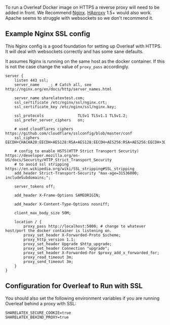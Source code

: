 To run a Overleaf Docker image on HTTPS a reverse proxy will need to be added in front. We Recommend [Nginx](https://docs.nginx.com/nginx/admin-guide/web-server/reverse-proxy/). [HAproxy](http://www.haproxy.org/) 1.5+ would also work. Apache seems to struggle with websockets so we don't recommend it.


## Example Nginx SSL config

This Nginx config is a good foundation for setting up Overleaf with HTTPS. It will deal with websockets correctly and has some sane defaults. 

It assumes Nginx is running on the same host as the docker container. If this is not the case change the value of `proxy_pass` accordingly.

```
server {
    listen 443 ssl;
    server_name    _; # Catch all, see http://nginx.org/en/docs/http/server_names.html

    server_name sharelatextest.com;
    ssl_certificate /etc/nginx/ssl/nginx.crt;
    ssl_certificate_key /etc/nginx/ssl/nginx.key;

    ssl_protocols               TLSv1 TLSv1.1 TLSv1.2;
    ssl_prefer_server_ciphers   on;

    # used cloudflares ciphers https://github.com/cloudflare/sslconfig/blob/master/conf
    ssl_ciphers                 EECDH+CHACHA20:EECDH+AES128:RSA+AES128:EECDH+AES256:RSA+AES256:EECDH+3DES:RSA+3DES:!MD5;

    # config to enable HSTS(HTTP Strict Transport Security) https://developer.mozilla.org/en-US/docs/Security/HTTP_Strict_Transport_Security
    # to avoid ssl stripping https://en.wikipedia.org/wiki/SSL_stripping#SSL_stripping	
    add_header Strict-Transport-Security "max-age=31536000; includeSubdomains;";

    server_tokens off;

    add_header X-Frame-Options SAMEORIGIN;

    add_header X-Content-Type-Options nosniff;

    client_max_body_size 50M;

    location / {
        proxy_pass http://localhost:5000; # change to whatever host/port the docker container is listening on.
        proxy_set_header X-Forwarded-Proto $scheme;
        proxy_http_version 1.1;
        proxy_set_header Upgrade $http_upgrade;
        proxy_set_header Connection "upgrade";
        proxy_set_header X-Forwarded-For $proxy_add_x_forwarded_for;
        proxy_read_timeout 3m;
        proxy_send_timeout 3m;
    }
}
```

## Configuration for Overleaf to Run with SSL

You should also set the following environment variables if you are running Overleaf behind a proxy with SSL:
```
SHARELATEX_SECURE_COOKIE=true
SHARELATEX_BEHIND_PROXY=true
``` 